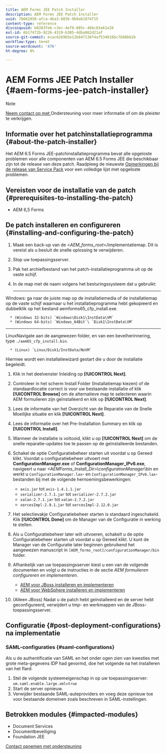 ```yaml
---
title: AEM Forms JEE Patch Installer
description: AEM Forms JEE Patch Installer
uuid: 76662858-afca-4ba3-883b-9b9a61874f15
content-type: reference
discoiquuid: b0283feb-c3ec-4ef0-885c-46bc83a61e26
exl-id: 6b17472b-9226-4319-b305-4dba862d21af
source-git-commit: ecac6269b5e12b847136f4af534016bc7b88bb2b
workflow-type: tm+mt
source-wordcount: '476'
ht-degree: 0%

---
```


# AEM Forms JEE Patch Installer {#aem-forms-jee-patch-installer}

>[!NOTE]
>
>[Neem contact op met ](https://www.adobe.com/account/sign-in.supportportal.html) Ondersteuning voor meer informatie of om de pleister te verkrijgen.

## Informatie over het patchinstallatieprogramma {#about-the-patch-installer}

Het AEM 6.5 Forms JEE-patchinstallatieprogramma bevat alle opgeloste problemen voor alle componenten van AEM 6.5 Forms JEE die beschikbaar zijn tot de release van deze patch. Raadpleeg de nieuwste [Opmerkingen bij de release van Service Pack](sp-release-notes.md) voor een volledige lijst met opgeloste problemen.

## Vereisten voor de installatie van de patch {#prerequisites-to-installing-the-patch}

* AEM 6,5 Forms

## De patch installeren en configureren {#installing-and-configuring-the-patch}

1. Maak een back-up van de &lt;*AEM_forms_root*>/implementatiemap. Dit is vereist als u besluit de snelle oplossing te verwijderen.
1. Stop uw toepassingsserver.
1. Pak het archiefbestand van het patch-installatieprogramma uit op de vaste schijf.
1. In de map met de naam volgens het besturingssysteem dat u gebruikt:

   * ****
Windows: ga naar de juiste map op de installatiemedia of de installatiemap op de vaste schijf waarnaar u het installatieprogramma hebt gekopieerd en dubbelklik op het bestand aemforms65_cfp_install.exe.

      * (Windows 32-bits) `Windows\Disk1\InstData\VM`
      * (Windows 64-bits) `Windows_64Bit`\ `Disk1\InstData\VM`
   * ****
LinuxNavigate aan de aangewezen folder, en van een bevelherinnering, type 
`./aem65_cfp_install.bin`.

      * (Linux) `Linux/Disk1/InstData/NoVM`

   Hiermee wordt een installatiewizard gestart die u door de installatie begeleidt.

1. Klik in het deelvenster Inleiding op **[!UICONTROL Next]**.
1. Controleer in het scherm Install Folder (Installatiemap kiezen) of de standaardlocatie correct is voor uw bestaande installatie of klik **[!UICONTROL Browse]** om de alternatieve map te selecteren waarin AEM formulieren zijn geïnstalleerd en klik op **[!UICONTROL Next]**.
1. Lees de informatie van het Overzicht van de Reparatie van de Snelle Moeilijke situatie en klik **[!UICONTROL Next]**.
1. Lees de informatie over het Pre-Installation Summary en klik op **[!UICONTROL Install]**.
1. Wanneer de installatie is voltooid, klikt u op **[!UICONTROL Next]** om de snelle reparatie-updates toe te passen op de geïnstalleerde bestanden.

1. Schakel de optie Configuratiebeheer starten uit voordat u op Gereed klikt. Voordat u configuratiebeheer uitvoert met **ConfigurationManager.exe** of **ConfigurationManager_IPv6.exe**, navigeert u naar *&lt;AEMForms_Install_Dir>\configurationManager\bin* en werkt u `ConfigurationManager.lax`- en `ConfigurationManager_IPv6.lax`-bestanden bij met de volgende hernoemingsbewerkingen:

   * `axis.jar` tot  `axis-1.4.1.1.jar`
   * `serializer-2.7.1.jar` tot  `serializer-2.7.2.jar`
   * `xalan-2.7.1.jar` tot  `xalan-2.7.2.jar`
   * `xercesImpl-2.9.1.jar` tot  `xercesImpl-2.12.0.jar`

1. Het selectievakje Configuratiebeheer starten is standaard ingeschakeld. Klik **[!UICONTROL Done]** om de Manager van de Configuratie in werking te stellen.

1. Als u Configuratiebeheer later wilt uitvoeren, schakelt u de optie Configuratiebeheer starten uit voordat u op Gereed klikt. U kunt de Manager van de Configuratie later beginnen gebruikend het aangewezen manuscript in `[AEM_forms_root]/configurationManager/bin` folder.

1. Afhankelijk van uw toepassingsserver kiest u een van de volgende documenten en volgt u de instructies in de sectie *AEM formulieren configureren en implementeren*.

   * [AEM voor JBoss installeren en implementeren](http://www.adobe.com/go/learn_aemforms_installJBoss_65)
   * [AEM voor WebSphere installeren en implementeren](http://www.adobe.com/go/learn_aemforms_installWebSphere_65)

1. (Alleen JBoss) Nadat u de patch hebt geïnstalleerd en de server hebt geconfigureerd, verwijdert u tmp- en werkmappen van de JBoss-toepassingsserver.

## Configuratie {#post-deployment-configurations} na implementatie

### SAML-configuraties {#saml-configurations}

Als u de authentificatie van SAML en het onder ogen zien van kwesties met grote meta-gegevens IDP had gevormd, doe het volgende na het installeren van het flard:

1. Stel de volgende systeemeigenschap in op uw toepassingsserver:\
   `um.saml.enable.large.xml=true`
1. Start de server opnieuw.
1. Verwijder bestaande SAML-auteproviders en voeg deze opnieuw toe voor bestaande domeinen zoals beschreven in SAML-instellingen.

## Betrokken modules {#impacted-modules}

* Document Services
* Documentbeveiliging
* Foundation JEE

[Contact opnemen met ondersteuning](https://www.adobe.com/account/sign-in.supportportal.html)
